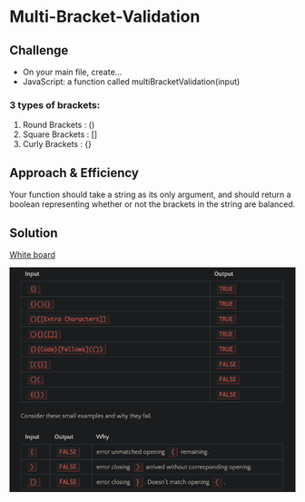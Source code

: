 # Multi-Bracket-Validation

## Challenge

- On your main file, create…
- JavaScript: a function called multiBracketValidation(input)

### 3 types of brackets:

1. Round Brackets : ()
2. Square Brackets : []
3. Curly Brackets : {}

## Approach & Efficiency

Your function should take a string as its only argument, and should return a boolean representing whether or not the brackets in the string are balanced.

## Solution

[White board](https://docs.google.com/spreadsheets/d/1aMNXYED-Lo8wBP_O3qaNhKKi9KpB6enF15NqhJPiJS4/edit?usp=sharing)

![visual](../../../assets/bracket.png)
